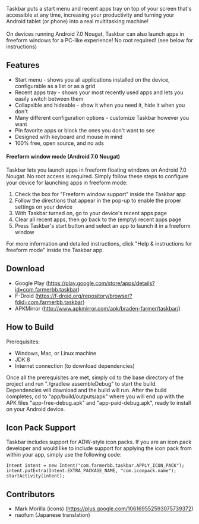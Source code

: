 ﻿Taskbar puts a start menu and recent apps tray on top of your screen that's accessible at any time, increasing your productivity and turning your Android tablet (or phone) into a real multitasking machine!<br><br>On devices running Android 7.0 Nougat, Taskbar can also launch apps in freeform windows for a PC-like experience!  No root required!  (see below for instructions)

## Features
* Start menu - shows you all applications installed on the device, configurable as a list or as a grid
* Recent apps tray - shows your most recently used apps and lets you easily switch between them
* Collapsible and hideable - show it when you need it, hide it when you don't
* Many different configuration options - customize Taskbar however you want
* Pin favorite apps or block the ones you don't want to see
* Designed with keyboard and mouse in mind
* 100% free, open source, and no ads

#### Freeform window mode (Android 7.0 Nougat)

Taskbar lets you launch apps in freeform floating windows on Android 7.0 Nougat.  No root access is required.  Simply follow these steps to configure your device for launching apps in freeform mode:

1. Check the box for "Freeform window support" inside the Taskbar app
2. Follow the directions that appear in the pop-up to enable the proper settings on your device
3. With Taskbar turned on, go to your device's recent apps page
4. Clear all recent apps, then go back to the (empty) recent apps page
5. Press Taskbar's start button and select an app to launch it in a freeform window

For more information and detailed instructions, click "Help & instructions for freeform mode" inside the Taskbar app.

## Download
* Google Play (https://play.google.com/store/apps/details?id=com.farmerbb.taskbar)
* F-Droid (https://f-droid.org/repository/browse/?fdid=com.farmerbb.taskbar)
* APKMirror (http://www.apkmirror.com/apk/braden-farmer/taskbar/)

## How to Build
Prerequisites:
* Windows, Mac, or Linux machine
* JDK 8
* Internet connection (to download dependencies)

Once all the prerequisites are met, simply cd to the base directory of the project and run "./gradlew assembleDebug" to start the build.  Dependencies will download and the build will run.  After the build completes, cd to "app/build/outputs/apk" where you will end up with the APK files "app-free-debug.apk" and "app-paid-debug.apk", ready to install on your Android device.

## Icon Pack Support
Taskbar includes support for ADW-style icon packs.  If you are an icon pack developer and would like to include support for applying the icon pack from within your app, simply use the following code:

    Intent intent = new Intent("com.farmerbb.taskbar.APPLY_ICON_PACK");
    intent.putExtra(Intent.EXTRA_PACKAGE_NAME, "com.iconpack.name");
    startActivity(intent);

## Contributors
* Mark Morilla (icons) (https://plus.google.com/106169552593075739372)
* naofum (Japanese translation)
